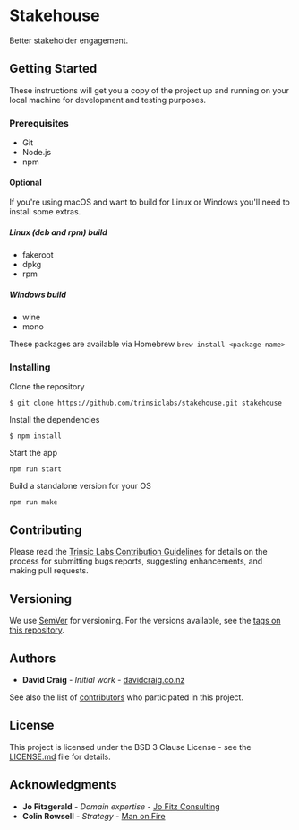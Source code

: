 # Stakehouse

Better stakeholder engagement.

## Getting Started

These instructions will get you a copy of the project up and running on your
local machine for development and testing purposes.

### Prerequisites

* Git
* Node.js
* npm

#### Optional

If you're using macOS and want to build for Linux or Windows you'll
need to install some extras.

##### Linux (deb and rpm) build

* fakeroot
* dpkg
* rpm

##### Windows build

* wine
* mono

These packages are available via Homebrew `brew install <package-name>`

### Installing

Clone the repository

```
$ git clone https://github.com/trinsiclabs/stakehouse.git stakehouse
```

Install the dependencies

```
$ npm install
```

Start the app

```
npm run start
```

Build a standalone version for your OS

```
npm run make
```

## Contributing

Please read the
[Trinsic Labs Contribution Guidelines](https://github.com/trinsiclabs/.github/blob/master/CONTRIBUTING.md)
for details on the process for submitting bugs reports, suggesting
enhancements, and making pull requests.

## Versioning

We use [SemVer](http://semver.org/) for versioning. For the versions available,
see the
[tags on this repository](https://github.com/trinsiclabs/stakehouse/tags). 

## Authors

* **David Craig** - *Initial work* - [davidcraig.co.nz](https://davidcraig.co.nz)

See also the list of
[contributors](https://github.com/trinsiclabs/stakehouse/contributors)
who participated in this project.

## License

This project is licensed under the BSD 3 Clause License - see the
[LICENSE.md](LICENSE.md) file for details.

## Acknowledgments

* **Jo Fitzgerald** - *Domain expertise* - [Jo Fitz Consulting](https://jofitzconsulting.co.nz)
* **Colin Rowsell** - *Strategy* - [Man on Fire](https://www.manonfire.org)
